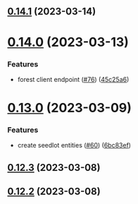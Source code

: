 ## [0.14.1](https://github.com/bcgov/nr-spar-backend/compare/v0.14.0...v0.14.1) (2023-03-14)



# [0.14.0](https://github.com/bcgov/nr-spar-backend/compare/v0.13.0...v0.14.0) (2023-03-13)


### Features

* forest client endpoint ([#76](https://github.com/bcgov/nr-spar-backend/issues/76)) ([45c25a6](https://github.com/bcgov/nr-spar-backend/commit/45c25a60b818332776369ba4d204f22b820f5314))



# [0.13.0](https://github.com/bcgov/nr-spar-backend/compare/v0.12.3...v0.13.0) (2023-03-09)


### Features

* create seedlot entities ([#60](https://github.com/bcgov/nr-spar-backend/issues/60)) ([6bc83ef](https://github.com/bcgov/nr-spar-backend/commit/6bc83efa08315e9ed6bb8897cc31a38a307d902d))



## [0.12.3](https://github.com/bcgov/nr-spar-backend/compare/v0.12.2...v0.12.3) (2023-03-08)



## [0.12.2](https://github.com/bcgov/nr-spar-backend/compare/v0.12.1...v0.12.2) (2023-03-08)



